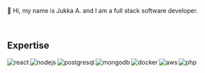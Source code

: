 👋 Hi, my name is Jukka A. and I am a full stack software developer.

<br>

## Expertise

<img align="left" alt="react" src="https://img.shields.io/badge/react%20-%2320232a.svg?&style=for-the-badge&logo=react&logoColor=%2361DAFB" />
<img align="left" alt="nodejs" src="https://img.shields.io/badge/node.js%20-%2343853D.svg?&style=for-the-badge&logo=node.js&logoColor=white" />
<img aling="left" alt="php" src="https://img.shields.io/badge/-PHP-%238892BF.svg?style=for-the-badge&logo=php&logoColor=black" />
<img align="left" alt="postgresql" src="https://img.shields.io/badge/postgres-%23316192.svg?&style=for-the-badge&logo=postgresql&logoColor=white" />
<img align="left" alt="mongodb" src="https://img.shields.io/badge/-MONGODB-%2313aa52.svg?style=for-the-badge&logo=mongodb&logoColor=white" />
<img align="left" alt="docker" src="https://img.shields.io/badge/-DOCKER-%232496ed.svg?&style=for-the-badge&logo=docker&logoColor=white" />
<img align="left" alt="aws" src="https://img.shields.io/badge/Amazon%20AWS-%23232F3E.svg?&style=for-the-badge&logo=amazon-aws&logoColor=white" />

<br>
<br>
